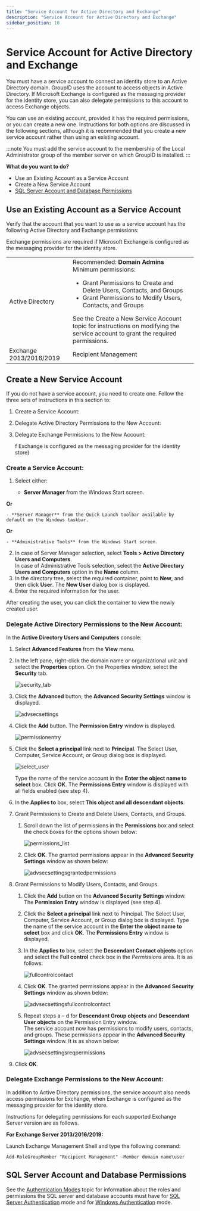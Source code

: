 ```yaml
---
title: "Service Account for Active Directory and Exchange"
description: "Service Account for Active Directory and Exchange"
sidebar_position: 10
---
```


# Service Account for Active Directory and Exchange

You must have a service account to connect an identity store to an Active Directory domain. GroupID
uses the account to access objects in Active Directory. If Microsoft Exchange is configured as the
messaging provider for the identity store, you can also delegate permissions to this account to
access Exchange objects.

You can use an existing account, provided it has the required permissions, or you can create a new
one. Instructions for both options are discussed in the following sections, although it is
recommended that you create a new service account rather than using an existing account.

:::note
You must add the service account to the membership of the Local Administrator group of the
member server on which GroupID is installed.
:::


**What do you want to do?**

- Use an Existing Account as a Service Account
- Create a New Service Account
- [SQL Server Account and Database Permissions ](#sqlserver-account-and-database-permissions)

## Use an Existing Account as a Service Account

Verify that the account that you want to use as a service account has the following Active Directory
and Exchange permissions:

Exchange permissions are required if Microsoft Exchange is configured as the messaging provider for
the identity store.

|                         |                                                                                                                                                                                                                                                                                                                                          |
| ----------------------- | ---------------------------------------------------------------------------------------------------------------------------------------------------------------------------------------------------------------------------------------------------------------------------------------------------------------------------------------- |
| Active Directory        | Recommended: **Domain Admins** Minimum permissions: <ul><li>Grant Permissions to Create and Delete Users, Contacts, and Groups</li><li>Grant Permissions to Modify Users, Contacts, and Groups</li></ul>See the Create a New Service Account topic for instructions on modifying the service account to grant the required permissions. |
| Exchange 2013/2016/2019 | Recipient Management                                                                                                                                                                                                                                                                                                                     |


## Create a New Service Account

If you do not have a service account, you need to create one. Follow the three sets of instructions
in this section to:

1. Create a Service Account:
2. Delegate Active Directory Permissions to the New Account:
3. Delegate Exchange Permissions to the New Account:

    f Exchange is configured as the messaging provider for the identity store)

### Create a Service Account:

1. Select either:

    - **Server Manager** from the Windows Start screen.

**Or**

    - **Server Manager** from the Quick Launch toolbar available by default on the Windows taskbar.

**Or**

    - **Administrative Tools** from the Windows Start screen.

2. In case of Server Manager selection, select **Tools > Active Directory Users and Computers**.  
   In case of Administrative Tools selection, select the **Active Directory Users and Computers**
   option in the **Name** column.
3. In the directory tree, select the required container, point to **New**, and then click **User**.
   The **New User** dialog box is displayed.
4. Enter the required information for the user.

After creating the user, you can click the container to view the newly created user.

### Delegate Active Directory Permissions to the New Account:

In the **Active Directory Users and Computers** console:

1. Select **Advanced Features** from the **View** menu.
2. In the left pane, right-click the domain name or organizational unit and select the
   **Properties** option. On the Properties window, select the **Security** tab.

    ![security_tab](/img/product_docs/directorymanager/11.0/admincenter/identitystore/moreinfo/security_tab.webp)

3. Click the **Advanced** button; the **Advanced Security Settings** window is displayed.

    ![advsecsettings](/img/product_docs/directorymanager/11.0/admincenter/identitystore/moreinfo/advsecsettings.webp)

4. Click the **Add** button. The **Permission Entry** window is displayed.

    ![permissionentry](/img/product_docs/directorymanager/11.0/admincenter/identitystore/moreinfo/permissionentry.webp)

5. Click the **Select a principal** link next to **Principal**. The Select User, Computer, Service
   Account, or Group dialog box is displayed.

    ![select_user](/img/product_docs/directorymanager/11.0/admincenter/identitystore/moreinfo/select_user.webp)

    Type the name of the service account in the **Enter the object name to select** box. Click
    **OK**. The **Permissions Entry** window is displayed with all fields enabled (see step 4).

6. In the **Applies to** box, select **This object and all descendant objects**.
7. Grant Permissions to Create and Delete Users, Contacts, and Groups.

    1. Scroll down the list of permissions in the **Permissions** box and select the check boxes for
       the options shown below:

        ![permissions_list](/img/product_docs/directorymanager/11.0/admincenter/identitystore/moreinfo/permissions_list.webp)

    2. Click **OK**. The granted permissions appear in the **Advanced Security Settings** window as
       shown below:

        ![advsecsettingsgrantedpermissions](/img/product_docs/directorymanager/11.0/admincenter/identitystore/moreinfo/advsecsettingsgrantedpermissions.webp)

8. Grant Permissions to Modify Users, Contacts, and Groups.

    1. Click the **Add** button on the **Advanced Security Settings** window. The **Permission
       Entry** window is displayed (see step 4).
    2. Click the **Select a principal** link next to Principal. The Select User, Computer, Service
       Account, or Group dialog box is displayed. Type the name of the service account in the
       **Enter the object name to select** box and click **OK**. The **Permissions Entry** window is
       displayed.
    3. In the **Applies to** box, select the **Descendant Contact objects** option and select the
       **Full control** check box in the _Permissions_ area. It is as follows:

        ![fullcontrolcontact](/img/product_docs/directorymanager/11.0/admincenter/identitystore/moreinfo/fullcontrolcontact.webp)

    4. Click **OK**. The granted permissions appear in the **Advanced Security Settings** window as
       shown below:

        ![advsecsettingsfullcontrolcontact](/img/product_docs/directorymanager/11.0/admincenter/identitystore/moreinfo/advsecsettingsfullcontrolcontact.webp)

    5. Repeat steps a – d for **Descendant Group objects** and **Descendant User objects** on the
       Permission Entry window.  
       The service account now has permissions to modify users, contacts, and groups. These
       permissions appear in the **Advanced Security Settings** window. It is as shown below:

        ![advsecsettingsreqpermissions](/img/product_docs/directorymanager/11.0/admincenter/identitystore/moreinfo/advsecsettingsreqpermissions.webp)

9. Click **OK**.

### Delegate Exchange Permissions to the New Account:

In addition to Active Directory permissions, the service account also needs access permissions for
Exchange, when Exchange is configured as the messaging provider for the identity store.

Instructions for delegating permissions for each supported Exchange Server version are as follows.

**For Exchange Server 2013/2016/2019:**

Launch Exchange Management Shell and type the following command:

```
Add-RoleGroupMember "Recipient Management" -Member domain name\user
```

## SQL Server Account and Database Permissions

See the [Authentication Modes](/docs/directorymanager/11.0/install/configure/setupauthentication.md)
topic for information about the roles and permissions the SQL server and database accounts must have
for
[SQL Server Authentication](/docs/directorymanager/11.0/install/configure/setupauthentication.md#sql-server-authentication)
mode and for
[Windows Authentication](/docs/directorymanager/11.0/install/configure/setupauthentication.md#windows-authentication)
mode.
